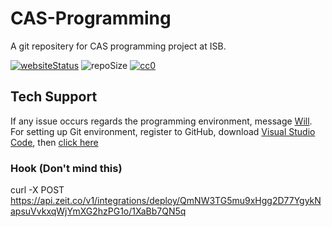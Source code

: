 # CAS-Programming

A git repositery for CAS programming project at ISB. 

[![websiteStatus](https://img.shields.io/website?down_message=Down&label=Website&up_color=blue&up_message=Up&url=https%3A%2F%2Fcas-programming.now.sh%2F)](https://cas-programming.now.sh/)
![repoSize](https://img.shields.io/github/repo-size/616659/CAS-Programming?color=lightblue)
[![cc0](https://img.shields.io/github/license/616659/CAS-Programming?color=lightgrey&label=License)](https://github.com/616659/CAS-Programming/blob/master/LICENSE) 

## Tech Support 
If any issue occurs regards the programming environment, message [Will](https://www.facebook.com/will.mefmg.9). 
For setting up Git environment, register to GitHub, download [Visual Studio Code](https://code.visualstudio.com/), then [click here](https://drive.google.com/file/d/1dGC4mo08EoykKVhqnBuuDi4vChA0Scvd/view?usp=sharing)

### Hook (Don't mind this)
curl -X POST https://api.zeit.co/v1/integrations/deploy/QmNW3TG5mu9xHgg2D77YgykNapsuVvkxqWjYmXG2hzPG1o/1XaBb7QN5q
